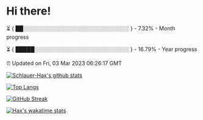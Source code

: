 # Hi there!

⏳ { ██░░░░░░░░░░░░░░░░░░░░░░░░░░░░ } - 7.32% - Month progress

⏳ { █████░░░░░░░░░░░░░░░░░░░░░░░░░ } - 16.79% - Year progress

⏰ Updated on Fri, 03 Mar 2023 06:26:17 GMT


[![Schlauer-Hax's github stats](https://github-readme-stats.vercel.app/api?username=Schlauer-Hax&show_icons=true&theme=dark&count_private=true)](https://github.com/Schlauer-Hax)


[![Top Langs](https://github-readme-stats.vercel.app/api/top-langs/?username=Schlauer-Hax&layout=compact&theme=dark)](https://github.com/Schlauer-Hax?tab=repositories)

[![GitHub Streak](https://streak-stats.demolab.com?user=Schlauer-Hax&theme=dark)](https://git.io/streak-stats)

[![Hax's wakatime stats](https://github-readme-stats.vercel.app/api/wakatime?username=Hax&theme=dark)](https://wakatime.com/@Hax)

